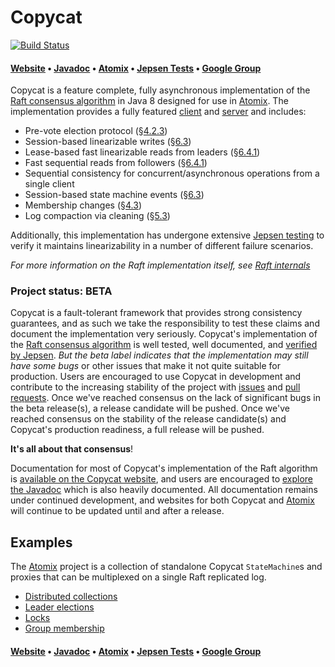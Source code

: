 # Copycat

[![Build Status](https://travis-ci.org/atomix/copycat.png)](https://travis-ci.org/atomix/copycat)

#### [Website][Website] • [Javadoc][Javadoc] • [Atomix][Atomix] • [Jepsen Tests](https://github.com/atomix/atomix-jepsen) • [Google Group][Google group]

Copycat is a feature complete, fully asynchronous implementation of the [Raft consensus algorithm][Raft] in Java 8
designed for use in [Atomix][Atomix]. The implementation provides a fully featured [client][clients] and [server][servers]
and includes:
* Pre-vote election protocol (§[4.2.3][dissertation])
* Session-based linearizable writes (§[6.3][dissertation])
* Lease-based fast linearizable reads from leaders (§[6.4.1][dissertation])
* Fast sequential reads from followers (§[6.4.1][dissertation])
* Sequential consistency for concurrent/asynchronous operations from a single client
* Session-based state machine events (§[6.3][dissertation])
* Membership changes (§[4.3][dissertation])
* Log compaction via cleaning (§[5.3][dissertation])

Additionally, this implementation has undergone extensive [Jepsen testing](http://github.com/jhalterman/copycat-jepsen)
to verify it maintains linearizability in a number of different failure scenarios.

*For more information on the Raft implementation itself, see [Raft internals](http://atomix.github.io/copycat/user-manual/internals/)*

### Project status: BETA

Copycat is a fault-tolerant framework that provides strong consistency guarantees, and as such we take the responsibility
to test these claims and document the implementation very seriously. Copycat's implementation of the
[Raft consensus algorithm](https://raft.github.io/) is well tested, well documented, and [verified by
Jepsen](https://github.com/atomix/atomix-jepsen). *But the beta label indicates that the implementation
may still have some bugs* or other issues that make it not quite suitable for production. Users are encouraged to
use Copycat in development and contribute to the increasing stability of the project with [issues](https://github.com/atomix/copycat/issues)
and [pull requests](https://github.com/atomix/copycat/pulls). Once we've reached consensus on the lack of significant
bugs in the beta release(s), a release candidate will be pushed. Once we've reached consensus on the stability of the 
release candidate(s) and Copycat's production readiness, a full release will be pushed.

**It's all about that consensus**!

Documentation for most of Copycat's implementation of the Raft algorithm is
[available on the Copycat website](http://atomix.github.io/copycat/user-manual/internals/), and users are encouraged
to [explore the Javadoc][Javadoc] which is also heavily documented. All documentation remains under continued
development, and websites for both Copycat and [Atomix][Atomix] will continue to be updated until and after a release.

## Examples

The [Atomix][Atomix] project is a collection of standalone Copycat `StateMachine`s and proxies that can be
multiplexed on a single Raft replicated log.
* [Distributed collections](https://github.com/atomix/atomix/blob/master/collections/src/main/java/io/atomix/collections/state/MapState.java)
* [Leader elections](https://github.com/atomix/atomix/blob/master/coordination/src/main/java/io/atomix/coordination/state/LeaderElectionState.java)
* [Locks](https://github.com/atomix/atomix/blob/master/coordination/src/main/java/io/atomix/coordination/state/LockState.java)
* [Group membership](https://github.com/atomix/atomix/blob/master/coordination/src/main/java/io/atomix/coordination/state/MembershipGroupState.java)

#### [Website][Website] • [Javadoc][Javadoc] • [Atomix][Atomix] • [Jepsen Tests](https://github.com/atomix/atomix-jepsen) • [Google Group][Google group]

[Raft]: https://raft.github.io/
[dissertation]: https://ramcloud.stanford.edu/~ongaro/thesis.pdf
[Atomix]: http://github.com/atomix/atomix
[clients]: http://atomix.io/copycat/user-manual/client
[servers]: http://atomix.io/copycat/user-manual/server
[Website]: http://atomix.io/copycat/
[Google group]: https://groups.google.com/forum/#!forum/copycat
[Javadoc]: http://atomix.io/copycat/api/latest/
